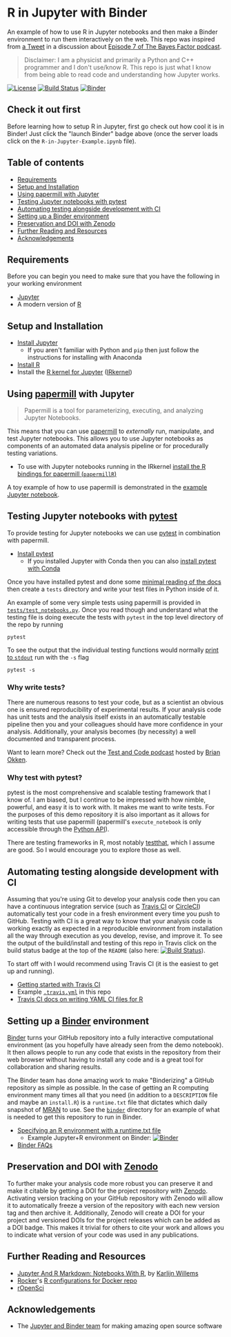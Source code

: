 # R in Jupyter with Binder

An example of how to use R in Jupyter notebooks and then make a Binder environment to run them interactively on the web.
This repo was inspired from [a Tweet](https://twitter.com/Alex_Danvers/status/1016395766250627072) in a discussion about [Episode 7 of The Bayes Factor podcast](https://sites.tufts.edu/hilab/podcast/liz-page-gould-and-alex-danvers/).

> Disclaimer: I am a physicist and primarily a Python and C++ programmer and I don't use/know R. This repo is just what I know from being able to read code and understanding how Jupyter works.

[![License](https://img.shields.io/badge/License-BSD%203--Clause-blue.svg)](https://opensource.org/licenses/BSD-3-Clause)
[![Build Status](https://travis-ci.com/matthewfeickert/R-in-Jupyter-with-Binder.svg?branch=master)](https://travis-ci.com/matthewfeickert/R-in-Jupyter-with-Binder)
[![Binder](https://mybinder.org/badge.svg)](https://mybinder.org/v2/gh/matthewfeickert/R-in-Jupyter-with-Binder/master)

## Check it out first

Before learning how to setup R in Jupyter, first go check out how cool it is in Binder! Just click the "launch Binder" badge above (once the server loads click on the `R-in-Jupyter-Example.ipynb` file).

## Table of contents

- [Requirements](#requirements)
- [Setup and Installation](#setup-and-installation)
- [Using papermill with Jupyter](#using-papermill-with-jupyter)
- [Testing Jupyter notebooks with pytest](#testing-jupyter-notebooks-with-pytest)
- [Automating testing alongside development with CI](#automating-testing-alongside-development-with-ci)
- [Setting up a Binder environment](#setting-up-a-binder-environment)
- [Preservation and DOI with Zenodo](#preservation-and-doi-with-zenodo)
- [Further Reading and Resources](#further-reading-and-resources)
- [Acknowledgements](#acknowledgements)

## Requirements

Before you can begin you need to make sure that you have the following in your working environment
- [Jupyter](http://jupyter.org/)
- A modern version of [R](https://www.r-project.org/)

## Setup and Installation

- [Install Jupyter](http://jupyter.org/install)
   - If you aren't familiar with Python and `pip` then just follow the instructions for installing with Anaconda
- [Install R](https://cran.r-project.org/doc/manuals/r-release/R-admin.html)
- Install the [R kernel for Jupyter](https://github.com/IRkernel/IRkernel) ([IRkernel](https://irkernel.github.io/))

## Using [papermill](https://github.com/nteract/papermill) with Jupyter

> Papermill is a tool for parameterizing, executing, and analyzing Jupyter Notebooks.

This means that you can use [papermill](https://github.com/nteract/papermill) to _externally_ run, manipulate, and test Jupyter notebooks. This allows you to use Jupyter notebooks as components of an automated data analysis pipeline or for procedurally testing variations.

- To use with Jupyter notebooks running in the IRkernel [install the R bindings for papermill (`papermillR`)](https://github.com/nteract/papermillr)

A toy example of how to use papermill is demonstrated in the [example Jupyter notebook](https://github.com/matthewfeickert/R-in-Jupyter-with-Binder/blob/master/R-in-Jupyter-Example.ipynb).

## Testing Jupyter notebooks with [pytest](https://docs.pytest.org/en/latest/)

To provide testing for Jupyter notebooks we can use [pytest](https://docs.pytest.org/en/latest/) in combination with papermill.

- [Install pytest](https://docs.pytest.org/en/latest/getting-started.html)
   - If you installed Jupyter with Conda then you can also [install pytest with Conda](https://anaconda.org/anaconda/pytest)

Once you have installed pytest and done some [minimal reading of the docs](https://docs.pytest.org/en/latest/getting-started.html#create-your-first-test) then create a `tests` directory and write your test files in Python inside of it.

An example of some very simple tests using papermill is provided in [`tests/test_notebooks.py`](https://github.com/matthewfeickert/R-in-Jupyter-with-Binder/blob/master/tests/test_notebooks.py). Once you read though and understand what the testing file is doing execute the tests with `pytest` in the top level directory of the repo by running

```
pytest
```

To see the output that the individual testing functions would normally [print to `stdout`](https://docs.pytest.org/en/latest/capture.html) run with the `-s` flag

```
pytest -s
```

### Why write tests?

There are numerous reasons to test your code, but as a scientist an obvious one is ensured reproducibility of experimental results. If your analysis code has unit tests and the analysis itself exists in an automatically testable pipeline then you and your colleagues should have more confidence in your analysis. Additionally, your analysis becomes (by necessity) a well documented and transparent process.

Want to learn more? Check out the [Test and Code podcast](http://testandcode.com/) hosted by [Brian Okken](https://github.com/okken).

### Why test with pytest?

pytest is the most comprehensive and scalable testing framework that I know of. I am biased, but I continue to be impressed with how nimble, powerful, and easy it is to work with. It makes me want to write tests. For the purposes of this demo repository it is also important as it allows for writing tests that use papermill (papermill's `execute_notebook` is only accessible through the [Python API](http://papermill.readthedocs.io/en/latest/usage.html#execute-via-the-python-api)).

There are testing frameworks in R, most notably [testthat](https://github.com/r-lib/testthat), which I assume are good. So I would encourage you to explore those as well.

## Automating testing alongside development with CI

Assuming that you're using Git to develop your analysis code then you can have a continuous integration service (such as [Travis CI](https://travis-ci.org/) or [CircleCI](https://circleci.com/)) automatically test your code in a fresh environment every time you push to GitHub. Testing with CI is a great way to know that your analysis code is working exactly as expected in a reproducible environment from installation all the way through execution as you develop, revise, and improve it. To see the output of the build/install and testing of this repo in Travis click on the build status badge at the top of the `README` (also here: [![Build Status](https://travis-ci.com/matthewfeickert/R-in-Jupyter-with-Binder.svg?branch=master)](https://travis-ci.com/matthewfeickert/R-in-Jupyter-with-Binder)).

To start off with I would recommend using Travis CI (it is the easiest to get up and running).

- [Getting started with Travis CI](https://docs.travis-ci.com/user/getting-started/)
- Example [`.travis.yml`](https://github.com/matthewfeickert/R-in-Jupyter-with-Binder/blob/master/.travis.yml) in this repo
- [Travis CI docs on writing YAML CI files for R](https://docs.travis-ci.com/user/languages/r/)

## Setting up a [Binder](https://mybinder.org/) environment

[Binder](https://mybinder.org/) turns your GitHub repository into a fully interactive computational environment (as you hopefully have already seen from the demo notebook). It then allows people to run any code that exists in the repository from their web browser without having to install any code and is a great tool for collaboration and sharing results.

The Binder team has done amazing work to make "Binderizing" a GitHub repository as simple as possible. In the case of getting an R computing environment many times all that you need (in addition to a `DESCRIPTION` file and maybe an `install.R`) is a `runtime.txt` file that dictates which daily snapshot of [MRAN](https://mran.microsoft.com/documents/rro/reproducibility) to use. See the [`binder`](https://github.com/matthewfeickert/R-in-Jupyter-with-Binder/tree/master/binder) directory for an example of what is needed to get this repository to run in Binder.

- [Specifying an R environment with a runtime.txt file](https://mybinder.readthedocs.io/en/latest/sample_repos.html#specifying-an-r-environment-with-a-runtime-txt-file)
   - Example Jupyter+R environment on Binder: [![Binder](http://mybinder.org/badge.svg)](http://mybinder.org/v2/gh/binder-examples/r/master?filepath=index.ipynb)
- [Binder FAQs](https://mybinder.readthedocs.io/en/latest/faq.html)

## Preservation and DOI with [Zenodo](https://zenodo.org/)

To further make your analysis code more robust you can preserve it and make it citable by getting a DOI for the project repository with [Zenodo](https://zenodo.org/). Activating version tracking on your GitHub repository with Zenodo will allow it to automatically freeze a version of the repository with each new version tag and then archive it. Additionally, Zenodo will create a DOI for your project and versioned DOIs for the project releases which can be added as a DOI badge. This makes it trivial for others to cite your work and allows you to indicate what version of your code was used in any publications.

## Further Reading and Resources

- [Jupyter And R Markdown: Notebooks With R](https://www.datacamp.com/community/blog/jupyter-notebook-r), by [Karlijn Willems](https://github.com/Kacawi)
- [Rocker](https://www.rocker-project.org/)'s [R configurations for Docker repo](https://github.com/rocker-org/rocker)
- [rOpenSci](https://ropensci.org/)

## Acknowledgements

- The [Jupyter and Binder team](https://github.com/orgs/jupyterhub/people) for making amazing open source software
